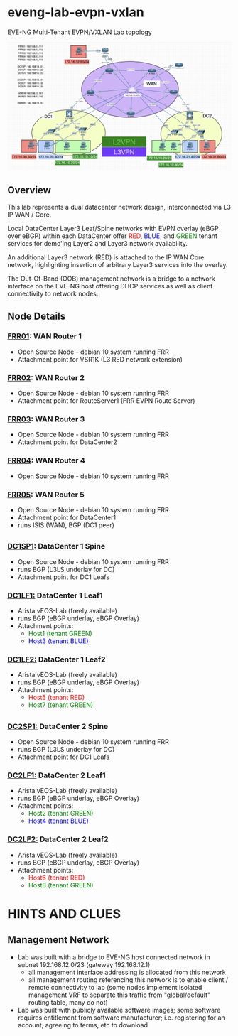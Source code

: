 # eveng-lab-evpn-vxlan
EVE-NG Multi-Tenant EVPN/VXLAN Lab topology 

<p align="center">
    <img src="media/lab-topo-2022_02_07.png" width="800"/>
</p>

## Overview

This lab represents a dual datacenter network design, interconnected via L3 IP WAN / Core.  

Local DataCenter Layer3 Leaf/Spine networks with EVPN overlay (eBGP over eBGP) within each DataCenter offer <span style="color:red">RED</span>, <span style="color:blue">BLUE</span>, and <span style="color:green">GREEN</span> tenant services for demo'ing Layer2 and Layer3 network availability.

An additional Layer3 network (RED) is attached to the IP WAN Core network, highlighting insertion of arbitrary Layer3 services into the overlay.

The Out-Of-Band (OOB) management network is a bridge to a network interface on the EVE-NG host offering DHCP services as well as client connectivity to network nodes.


## Node Details
### [FRR01](https://github.com/TEXNUG/eveng-lab-evpn-vxlan/blob/main/node-configs/FRR01.cfg):  WAN Router 1<br>
- Open Source Node - debian 10 system running FRR
- Attachment point for VSR1K (L3 RED network extension)
### [FRR02](https://github.com/TEXNUG/eveng-lab-evpn-vxlan/blob/main/node-configs/FRR02.cfg):  WAN Router 2
- Open Source Node - debian 10 system running FRR
- Attachment point for RouteServer1 (FRR EVPN Route Server)
### [FRR03](https://github.com/TEXNUG/eveng-lab-evpn-vxlan/blob/main/node-configs/FRR03.cfg):  WAN Router 3
- Open Source Node - debian 10 system running FRR
- Attachment point for DataCenter2
### [FRR04](https://github.com/TEXNUG/eveng-lab-evpn-vxlan/blob/main/node-configs/FRR04.cfg):  WAN Router 4
- Open Source Node - debian 10 system running FRR
### [FRR05](https://github.com/TEXNUG/eveng-lab-evpn-vxlan/blob/main/node-configs/FRR05.cfg):  WAN Router 5
- Open Source Node - debian 10 system running FRR
- Attachment point for DataCenter1
- runs ISIS (WAN), BGP (DC1 peer)
## 
### [DC1SP1](https://github.com/TEXNUG/eveng-lab-evpn-vxlan/blob/main/node-configs/DC1SP1.cfg):  DataCenter 1 Spine
- Open Source Node - debian 10 system running FRR
- runs BGP (L3LS underlay for DC)
- Attachment point for DC1 Leafs
### [DC1LF1:](https://github.com/TEXNUG/eveng-lab-evpn-vxlan/blob/main/node-configs/DC1LF1.cfg)  DataCenter 1 Leaf1
- Arista vEOS-Lab (freely available)
- runs BGP (eBGP underlay, eBGP Overlay)
- Attachment points:
  - <span style="color:green">Host1 (tenant GREEN)</span>
  - <span style="color:blue">Host3 (tenant BLUE)</span>
### [DC1LF2:](https://github.com/TEXNUG/eveng-lab-evpn-vxlan/blob/main/node-configs/DC1LF2.cfg)  DataCenter 1 Leaf2
- Arista vEOS-Lab (freely available)
- runs BGP (eBGP underlay, eBGP Overlay)
- Attachment points:
  - <span style="color:red">Host5 (tenant RED)</span>
  - <span style="color:green">Host7 (tenant GREEN)</span>
##
### [DC2SP1:](https://github.com/TEXNUG/eveng-lab-evpn-vxlan/blob/main/node-configs/DC2SP1.cfg)  DataCenter 2 Spine
- Open Source Node - debian 10 system running FRR
- runs BGP (L3LS underlay for DC)
- Attachment point for DC1 Leafs
### [DC2LF1:](https://github.com/TEXNUG/eveng-lab-evpn-vxlan/blob/main/node-configs/DC2LF1.cfg)  DataCenter 2 Leaf1
- Arista vEOS-Lab (freely available)
- runs BGP (eBGP underlay, eBGP Overlay)
- Attachment points:
  - <span style="color:green">Host2 (tenant GREEN)</span>
  - <span style="color:blue">Host4 (tenant BLUE)</span>
### [DC2LF2:](https://github.com/TEXNUG/eveng-lab-evpn-vxlan/blob/main/node-configs/DC2LF2.cfg)  DataCenter 2 Leaf2
- Arista vEOS-Lab (freely available)
- runs BGP (eBGP underlay, eBGP Overlay)
- Attachment points:
  - <span style="color:red">Host6 (tenant RED)</span>
  - <span style="color:green">Host8 (tenant GREEN)</span>
##
# HINTS AND CLUES
## Management Network
- Lab was built with a bridge to EVE-NG host connected network in subnet 192.168.12.0/23 (gateway 192.168.12.1)
  - all management interface addressing is allocated from this network
  - all management routing referencing this network is to enable client / remote connectivity to lab (some nodes implement isolated management VRF to separate this traffic from "global/default" routing table, many do not)
- Lab was built with publicly available software images; some software requires entitlement from software manufacturer; i.e. registering for an account, agreeing to terms, etc to download
